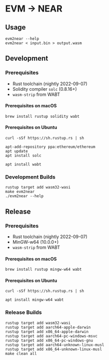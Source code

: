 # EVM → NEAR

## Usage

```console
evm2near --help
evm2near < input.bin > output.wasm
```

## Development

### Prerequisites

- Rust toolchain (nightly 2022-09-07)
- Solidity compiler `solc` (0.8.16+)
- `wasm-strip` from WABT

#### Prerequisites on macOS

```console
brew install rustup solidity wabt
```

#### Prerequisites on Ubuntu

```console
curl -sSf https://sh.rustup.rs | sh

apt-add-repository ppa:ethereum/ethereum
apt update
apt install solc

apt install wabt
```

### Development Builds

```console
rustup target add wasm32-wasi
make evm2near
./evm2near --help
```

## Release

### Prerequisites

- Rust toolchain (nightly 2022-09-07)
- MinGW-w64 (10.0.0+)
- `wasm-strip` from WABT

#### Prerequisites on macOS

```console
brew install rustup mingw-w64 wabt
```

#### Prerequisites on Ubuntu

```console
curl -sSf https://sh.rustup.rs | sh

apt install mingw-w64 wabt
```

### Release Builds

```console
rustup target add wasm32-wasi
rustup target add aarch64-apple-darwin
rustup target add x86_64-apple-darwin
rustup target add aarch64-pc-windows-msvc
rustup target add x86_64-pc-windows-gnu
rustup target add aarch64-unknown-linux-musl
rustup target add x86_64-unknown-linux-musl
make clean all
```
